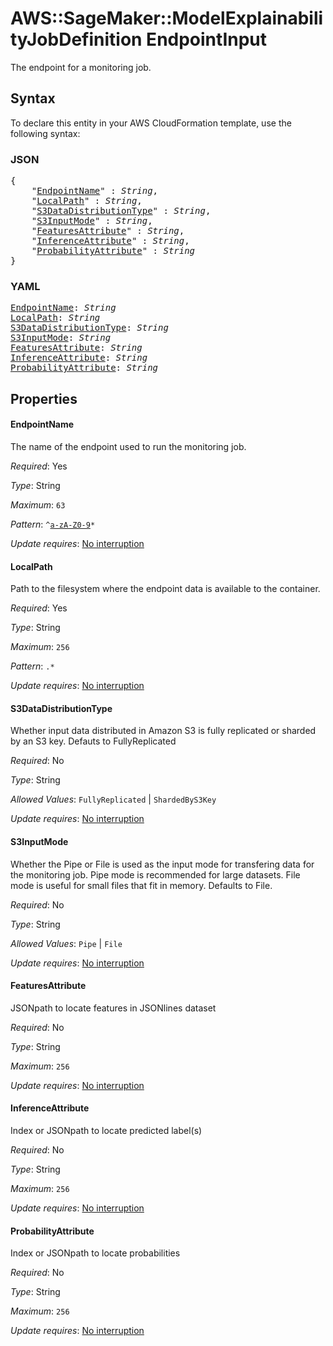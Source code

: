 # AWS::SageMaker::ModelExplainabilityJobDefinition EndpointInput

The endpoint for a monitoring job.

## Syntax

To declare this entity in your AWS CloudFormation template, use the following syntax:

### JSON

<pre>
{
    "<a href="#endpointname" title="EndpointName">EndpointName</a>" : <i>String</i>,
    "<a href="#localpath" title="LocalPath">LocalPath</a>" : <i>String</i>,
    "<a href="#s3datadistributiontype" title="S3DataDistributionType">S3DataDistributionType</a>" : <i>String</i>,
    "<a href="#s3inputmode" title="S3InputMode">S3InputMode</a>" : <i>String</i>,
    "<a href="#featuresattribute" title="FeaturesAttribute">FeaturesAttribute</a>" : <i>String</i>,
    "<a href="#inferenceattribute" title="InferenceAttribute">InferenceAttribute</a>" : <i>String</i>,
    "<a href="#probabilityattribute" title="ProbabilityAttribute">ProbabilityAttribute</a>" : <i>String</i>
}
</pre>

### YAML

<pre>
<a href="#endpointname" title="EndpointName">EndpointName</a>: <i>String</i>
<a href="#localpath" title="LocalPath">LocalPath</a>: <i>String</i>
<a href="#s3datadistributiontype" title="S3DataDistributionType">S3DataDistributionType</a>: <i>String</i>
<a href="#s3inputmode" title="S3InputMode">S3InputMode</a>: <i>String</i>
<a href="#featuresattribute" title="FeaturesAttribute">FeaturesAttribute</a>: <i>String</i>
<a href="#inferenceattribute" title="InferenceAttribute">InferenceAttribute</a>: <i>String</i>
<a href="#probabilityattribute" title="ProbabilityAttribute">ProbabilityAttribute</a>: <i>String</i>
</pre>

## Properties

#### EndpointName

The name of the endpoint used to run the monitoring job.

_Required_: Yes

_Type_: String

_Maximum_: <code>63</code>

_Pattern_: <code>^[a-zA-Z0-9](-*[a-zA-Z0-9])*</code>

_Update requires_: [No interruption](https://docs.aws.amazon.com/AWSCloudFormation/latest/UserGuide/using-cfn-updating-stacks-update-behaviors.html#update-no-interrupt)

#### LocalPath

Path to the filesystem where the endpoint data is available to the container.

_Required_: Yes

_Type_: String

_Maximum_: <code>256</code>

_Pattern_: <code>.*</code>

_Update requires_: [No interruption](https://docs.aws.amazon.com/AWSCloudFormation/latest/UserGuide/using-cfn-updating-stacks-update-behaviors.html#update-no-interrupt)

#### S3DataDistributionType

Whether input data distributed in Amazon S3 is fully replicated or sharded by an S3 key. Defauts to FullyReplicated

_Required_: No

_Type_: String

_Allowed Values_: <code>FullyReplicated</code> | <code>ShardedByS3Key</code>

_Update requires_: [No interruption](https://docs.aws.amazon.com/AWSCloudFormation/latest/UserGuide/using-cfn-updating-stacks-update-behaviors.html#update-no-interrupt)

#### S3InputMode

Whether the Pipe or File is used as the input mode for transfering data for the monitoring job. Pipe mode is recommended for large datasets. File mode is useful for small files that fit in memory. Defaults to File.

_Required_: No

_Type_: String

_Allowed Values_: <code>Pipe</code> | <code>File</code>

_Update requires_: [No interruption](https://docs.aws.amazon.com/AWSCloudFormation/latest/UserGuide/using-cfn-updating-stacks-update-behaviors.html#update-no-interrupt)

#### FeaturesAttribute

JSONpath to locate features in JSONlines dataset

_Required_: No

_Type_: String

_Maximum_: <code>256</code>

_Update requires_: [No interruption](https://docs.aws.amazon.com/AWSCloudFormation/latest/UserGuide/using-cfn-updating-stacks-update-behaviors.html#update-no-interrupt)

#### InferenceAttribute

Index or JSONpath to locate predicted label(s)

_Required_: No

_Type_: String

_Maximum_: <code>256</code>

_Update requires_: [No interruption](https://docs.aws.amazon.com/AWSCloudFormation/latest/UserGuide/using-cfn-updating-stacks-update-behaviors.html#update-no-interrupt)

#### ProbabilityAttribute

Index or JSONpath to locate probabilities

_Required_: No

_Type_: String

_Maximum_: <code>256</code>

_Update requires_: [No interruption](https://docs.aws.amazon.com/AWSCloudFormation/latest/UserGuide/using-cfn-updating-stacks-update-behaviors.html#update-no-interrupt)

